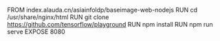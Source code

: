 FROM index.alauda.cn/asiainfoldp/baseimage-web-nodejs
RUN cd /usr/share/nginx/html
RUN git clone https://github.com/tensorflow/playground
RUN npm install
RUN npm run serve
EXPOSE  8080
